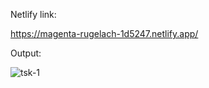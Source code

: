 Netlify link:

   https://magenta-rugelach-1d5247.netlify.app/    
       
Output:

 ![tsk-1](https://user-images.githubusercontent.com/108753012/201486237-4f4a97ca-65b7-47ef-8da5-14f9bb848556.jpeg)


